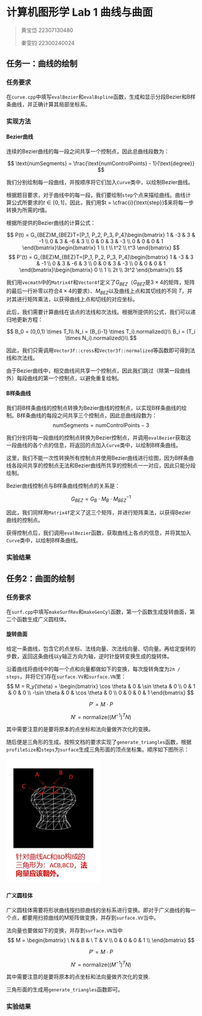 # 计算机图形学 Lab 1 曲线与曲面

> 黄宝岱 22307130480
> 
> 秦雯钧 22300240024

## 任务一：曲线的绘制

### 任务要求

在`curve.cpp`中填写`evalBezier`和`evalBspline`函数，生成和显示分段Bezier和B样条曲线，并正确计算其局部坐标系。

### 实现方法

#### Bezier曲线

连续的Bezier曲线的每一段之间共享一个控制点，因此总曲线段数为：

$$
\text{numSegments} = \frac{\text{numControlPoints} - 1}{\text{degree}}
$$

我们分别绘制每一段曲线，并按顺序将它们加入`Curve`类中，以绘制Bezier曲线。

根据题目要求，对于曲线中的每一段，我们要绘制`step`个点来描绘曲线。曲线计算公式所要求的$t\in[0,1]$，因此，我们用$t = \cfrac{i}{\text{step}}$来将每一步转换为所需的$t$值。

根据所提供的Bezier曲线的计算公式：

$$
P(t) = G_{BEZ}M_{BEZ}T=[P_1, P_2, P_3, P_4]\begin{bmatrix} 1 & -3 & 3 & -1 \\ 0 & 3 & -6 & 3 \\ 0 & 0 & 3 & -3 \\ 0 & 0 & 0 & 1 \end{bmatrix}\begin{bmatrix} 1 \\ t \\ t^2 \\ t^3 \end{bmatrix}
$$
$$
P'(t) = G_{BEZ}M_{BEZ}T=[P_1, P_2, P_3, P_4]\begin{bmatrix} 1 & -3 & 3 & -1 \\ 0 & 3 & -6 & 3 \\ 0 & 0 & 3 & -3 \\ 0 & 0 & 0 & 1 \end{bmatrix}\begin{bmatrix} 0 \\ 1 \\ 2t \\ 3t^2 \end{bmatrix}\\
$$

我们用`vecmath`中的`Matrix4f`和`Vector4f`定义了$G_{BEZ}$（$G_{BEZ}$是$3\times 4$的矩阵，矩阵的最后一行补零以符合$4\times 4$的要求）、$M_{BEZ}$以及曲线上点和其切线的不同 $T$，并对其进行矩阵乘法，以获得曲线上点和切线的对应坐标。

此后，我们需要计算曲线在该点的法线和次法线。根据所提供的公式，我们可以递归地更新方程：

$$
B_0 = (0,0,1) \times T_1\\
    N_i = (B_{i-1} \times T_i).normalized()\\
    B_i = (T_i \times N_i).normalized()\\
$$

因此，我们只需调用`Vector3f::cross`和`Vector3f::normalized`等函数即可得到法线和次法线。

由于Bezier曲线中，相交曲线间共享一个控制点，因此我们跳过（除第一段曲线外）每段曲线的第一个控制点，以避免重复绘制。


#### B样条曲线

我们将B样条曲线的控制点转换为Bezier曲线的控制点，以实现B样条曲线的绘制。B样条曲线的每段之间共享三个控制点，因此总曲线段数为：
$$
\text{numSegments} = \text{numControlPoints} - 3
$$

我们分别将每一段曲线的控制点转换为Bezier控制点，并调用`evalBezier`获取这一段曲线的各个点的信息，将返回的点加入`Curve`类中，以绘制B样条曲线。

这里，我们不能一次性转换所有控制点并使用Bezier曲线进行绘图，因为B样条曲线各段间共享的控制点无法和Bezier曲线所共享的控制点一一对应，因此只能分段绘制。

Bezier曲线控制点与B样条曲线控制点的关系是：

$$
G_{BEZ} = G_B\cdot M_B \cdot M_{BEZ}^{-1}
$$

因此，我们同样用`Matrix4f`定义了这三个矩阵，并进行矩阵乘法，以获得Bezier曲线的控制点。

获得控制点后，我们调用`evalBezier`函数，获取曲线上各点的信息，并将其加入`Curve`类中，以绘制B样条曲线。

### 实验结果



## 任务2：曲面的绘制

### 任务要求

在`surf.cpp`中填写`makeSurfRev`和`makeGenCyl`函数，第一个函数生成旋转曲面，第二个函数生成广义圆柱体。

#### 旋转曲面

给定一条曲线，包含它的点坐标、法线向量、次法线向量、切向量。再给定旋转的步数，返回这条曲线以y轴正方向为轴，逆时针旋转变换生成的旋转体。

沿着曲线将曲线中的每一个点和向量都做如下的变换，每次旋转角度为`2π / steps`，并将它们存在`surface.VV`和`surface.VN`里：
$$
M = R_y(\theta) = 
\begin{bmatrix}
\cos \theta & 0 & \sin \theta & 0 \\
0 & 1 & 0 & 0 \\
-\sin \theta & 0 & \cos \theta & 0 \\
0 & 0 & 0 & 1
\end{bmatrix}
$$

$$
P' = M \cdot P
$$

$$
N' = \text{normalize}\left((M^{-1})^T N\right)
$$

其中需要注意的是要将原本的点坐标和法向量做齐次化的变换。

随后便是三角形的生成。按照文档的要求实现了`generate_triangles`函数，根据`profileSize`和`steps`为`surface`生成三角形面的顶点坐标集。顺序如下图所示：

![triangle](img/triangle.png)

#### 广义圆柱体

广义圆柱体需要将形状曲线按扫掠曲线的坐标系进行变换。即对于广义曲线的每一个点，都要用扫掠曲线的M矩阵做变换，并存到`surface.VV`当中。

法向量也要做如下的变换，并存到`surface.VN`当中
$$
M  = 
\begin{bmatrix}
\ N & B & \ T  & V \\
0 & 0 & 0 & 1 \\
\end{bmatrix}
$$

$$
P' = M \cdot P
$$

$$
N' = \text{normalize}\left((M^{-1})^T N\right)
$$

其中需要注意的是要将原本的点坐标和法向量做齐次化的变换.

三角形面的生成用`generate_triangles`函数即可。

### 实验结果